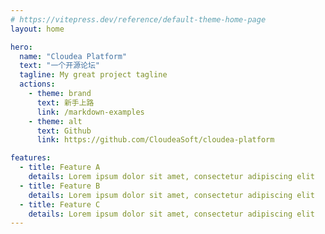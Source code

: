 ```yaml
---
# https://vitepress.dev/reference/default-theme-home-page
layout: home

hero:
  name: "Cloudea Platform"
  text: "一个开源论坛"
  tagline: My great project tagline
  actions:
    - theme: brand
      text: 新手上路
      link: /markdown-examples
    - theme: alt
      text: Github
      link: https://github.com/CloudeaSoft/cloudea-platform

features:
  - title: Feature A
    details: Lorem ipsum dolor sit amet, consectetur adipiscing elit
  - title: Feature B
    details: Lorem ipsum dolor sit amet, consectetur adipiscing elit
  - title: Feature C
    details: Lorem ipsum dolor sit amet, consectetur adipiscing elit
---
```


